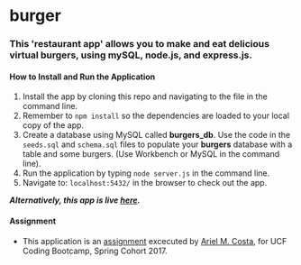 # burger

### This 'restaurant app' allows you to make and eat delicious virtual burgers, using mySQL, node.js, and express.js.

#### How to Install and Run the Application

1. Install the app by cloning this repo and navigating to the file in the command line.
2. Remember to `npm install` so the dependencies are loaded to your local copy of the app.
3. Create a database using MySQL called __burgers_db__.  Use the code in the `seeds.sql` and `schema.sql` files to populate your __burgers__ database with a table and some burgers. (Use Workbench or MySQL in the command line).
4. Run the application by typing `node server.js` in the command line.
5. Navigate to: `localhost:5432/` in the browser to check out the app.  


**_Alternatively, this app is live [here](https://stark-falls-15859.herokuapp.com/index)._**



#### Assignment

* This application is an [assignment](https://github.com/UCF-Coding-Boot-Camp/01-2017-VW-Class-Content/blob/master/Homework/Week-14/Instructions/homework_instructions.md "Homework #13") excecuted by [Ariel M. Costa,](https://github.com/amcosta9 "Ariel Costa GitHub") for UCF Coding Bootcamp, Spring Cohort 2017.